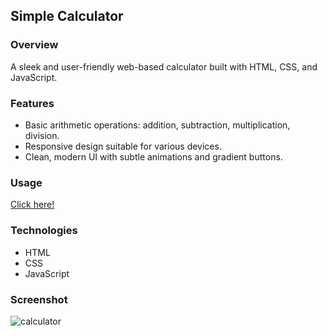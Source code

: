 ## Simple Calculator

### Overview
A sleek and user-friendly web-based calculator built with HTML, CSS, and JavaScript.

### Features
- Basic arithmetic operations: addition, subtraction, multiplication, division.
- Responsive design suitable for various devices.
- Clean, modern UI with subtle animations and gradient buttons.

### Usage
[Click here!](https://juaniv2002.github.io/calculator/)

### Technologies
- HTML
- CSS
- JavaScript

### Screenshot
![calculator](https://github.com/user-attachments/assets/2985c642-d1c9-40ee-9200-74d65b331a3b)
